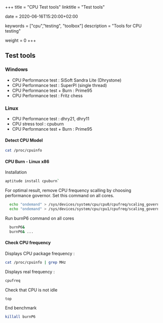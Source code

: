 +++
title = "CPU Test tools"
linktitle = "Test tools"

date = 2020-06-16T15:20:00+02:00

keywords = ["cpu","testing", "toolbox"]
description = "Tools for CPU testing"

weight = 0
+++

## Test tools

### Windows

- CPU Performance test : SiSoft Sandra Lite (Dhrystone)
- CPU Performance test : SuperPI (single thread)
- CPU Performance test + Burn : Prime95
- CPU Performance test : Fritz chess

### Linux

- CPU Performance test : dhry21, dhry11
- CPU stress tool : cpuburn
- CPU Performance test + Burn : Prime95

#### Detect CPU Model

```bash
cat /proc/cpuinfo
```

#### CPU Burn - Linux x86

Installation

```bash
aptitude install cpuburn`
```

For optimal result, remove CPU frequency scalling by choosing performance governor.
Set this command on all cores.

```bash
  echo "ondemand" > /sys/devices/system/cpu/cpu0/cpufreq/scaling_governor
  echo "ondemand" > /sys/devices/system/cpu/cpu1/cpufreq/scaling_governor
```

Run burnP6 command on all cores

```bash
  burnP6&
  burnP6& ...
```

#### Check CPU frequency

Displays CPU package frequency :

```bash
cat /proc/cpuinfo | grep MHz
```

Displays real frequency :

```bash
cpufreq
```

Check that CPU is not idle

```bash
top
```
  
End benchmark

```bash
killall burnP6
```
